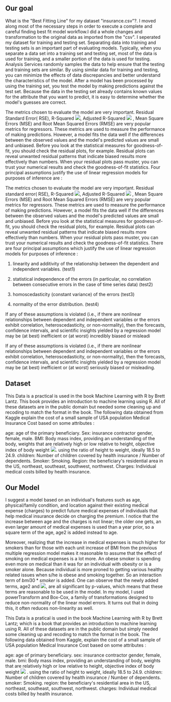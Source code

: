 
## Our goal 

What is the "Best Fitting Line" for my dataset "insurance.csv"?.  I moved along most of the necessary steps in order to execute a complete and careful finding best fit model workflow.I did a whole changes and transformation to the original data as imported from the "csv". I seperated my dataset for training and testing set. Separating data into training and testing sets is an important part of evaluating models. Typically, when you separate a data set into a training set and testing set, most of the data is used for training, and a smaller portion of the data is used for testing. Analysis Services randomly samples the data to help ensure that the testing and training sets are similar. By using similar data for training and testing, you can minimize the effects of data discrepancies and better understand the characteristics of the model. After a model has been processed by using the training set, you test the model by making predictions against the test set. Because the data in the testing set already contains known values for the attribute that you want to predict, it is easy to determine whether the model's guesses are correct.


The metrics chosen to evaluate the model are very important. Residual Standard Error( RSE), R-Squared <img src="https://render.githubusercontent.com/render/math?math=(R^2)">, Adjusted R-Squared <img src="https://render.githubusercontent.com/render/math?math=(Adj R^2)"> , Mean Square Errors (MSE) and Root Mean Squared Errors (RMSE) are very popular metrics for regressors. These metrics are used to measure the performance of making predictions. However, a model fits the data well if the differences between the observed values and the model's predicted values are small and unbiased. Before you look at the statistical measures for goodness-of-fit, you should check the residual plots, for example. Residual plots can reveal unwanted residual patterns that indicate biased results more effectively than numbers. When your residual plots pass muster, you can trust your numerical results and check the goodness-of-fit statistics.  Four principal assumptions justify the use of linear regression models for purposes of inference are :

The metrics chosen to evaluate the model are very important. Residual standard error( RSE), R-Squared <img src="https://render.githubusercontent.com/render/math?math=(R^2)">, Adjusted R-Squared <img src="https://render.githubusercontent.com/render/math?math=(Adj R^2)"> , Mean Square Errors (MSE) and Root Mean Squared Errors (RMSE) are very popular metrics for regressors. These metrics are used to measure the performance of making predictions. However, a model fits the data well if the differences between the observed values and the model's predicted values are small and unbiased. Before you look at the statistical measures for goodness-of-fit, you should check the residual plots, for example. Residual plots can reveal unwanted residual patterns that indicate biased results more effectively than numbers. When your residual plots pass muster, you can trust your numerical results and check the goodness-of-fit statistics.  There are four principal assumptions which justify the use of linear regression models for purposes of inference :



1. linearity and additivity of the relationship between the dependent and independent variables. (test1)

2. statistical independence of the errors (in particular, no correlation between consecutive errors in the case of time series data) (test2)

3. homoscedasticity (constant variance) of the errors (test3)

4. normality of the error distribution. (test4)


If any of these assumptions is violated (i.e., if there are nonlinear relationships between dependent and independent variables or the errors exhibit correlation, heteroscedasticity, or non-normality), then the forecasts, confidence intervals, and scientific insights yielded by a regression model may be (at best) inefficient or (at worst) incredibly biased or misleadi

If any of these assumptions is violated (i.e., if there are nonlinear relationships between dependent and independent variables or the errors exhibit correlation, heteroscedasticity, or non-normality), then the forecasts, confidence intervals, and scientific insights yielded by a regression model may be (at best) inefficient or (at worst) seriously biased or misleading.




## Dataset


This Data is a practical is used in the book Machine Learning with R by Brett Lantz. This book provides an introduction to machine learning using R. All of these datasets are in the public domain but needed some cleaning up and recoding to match the format in the book. The following data obtained from Kaggle explain the cost of a small sample of USA population Medical Insurance Cost based on some attributes :

age: age of the primary beneficiary.
Sex: insurance contractor gender, female, male.
BMI: Body mass index, providing an understanding of the body, weights that are relatively high or low relative to height, objective index of body weight <img src="https://render.githubusercontent.com/render/math?math=(kg / m^2)">. using the ratio of height to weight, ideally 18.5 to 24.9.
children: Number of children covered by health insurance / Number of dependents.
Smoker: Smoking.
Region: the beneficiary's residential area in the US, northeast, southeast, southwest, northwest.
Charges: Individual medical costs billed by health insurance.

## Our Model 

I suggest a model based on an individual's features such as age, physical/family condition, and location against their existing medical expense (charges) to predict future medical expenses of individuals that help medical insurance decide on charging the premium. I notice that the increase between age and the charges is not linear; the older one gets, an even larger amount of medical expenses is used than a year prior, so a square term of the age,  age2 is added instead to age.


Moreover, realizing that the increase in medical expenses is much higher for smokers than for those with each unit increase of BMI from the previous multiple regression model makes it reasonable to assume that the effect of smoking on medical expenses is a lot more. An obese smoker is spending even more on medical than it was for an individual with obesity or is a smoker alone. Because individual is more proned to getting various healthy related issues when s/he is obese and smoking together. So an interaction term of $bmi30*smoker$ is added. One can observe that the newly added terms, age2 and <img src="https://render.githubusercontent.com/render/math?math=bmi30*smokers">, are all significant by p-values, which means that these terms are reasonable to be used in the model. In my model, I used powerTransform and Box-Cox, a family of transformations designed to reduce non-normality of the linear model errors. It turns out that in doing this, it often reduces non-linearity as well. 


This Data is a pratical is used in the book Machine Learning with R by Brett Lantz; which is a book that provides an introduction to machine learning using R. All of these datasets are in the public domain but simply needed some cleaning up and recoding to match the format in the book. The following data obtained from Kaggle, explain the cost of a small sample of USA population Medical Insurance Cost based on some attributes :

age: age of primary beneficiary.
sex: insurance contractor gender, female, male.
bmi: Body mass index, providing an understanding of body, weights that are relatively high or low relative to height, objective index of body weight <img src="https://render.githubusercontent.com/render/math?math=(kg / m^2)"> . using the ratio of height to weight, ideally 18.5 to 24.9.
children: Number of children covered by health insurance / Number of dependents.
smoker: Smoking.
region: the beneficiary's residential area in the US, northeast, southeast, southwest, northwest.
charges: Individual medical costs billed by health insurance.

